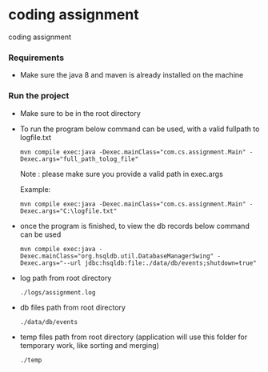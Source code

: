 # coding assignment
coding assignment


### Requirements

- Make sure the java 8 and maven is already installed on the machine

### Run the project

- Make sure to be in the root directory

- To run the program below command can be used, with a valid fullpath to logfile.txt
  
  `mvn compile exec:java -Dexec.mainClass="com.cs.assignment.Main" -Dexec.args="full_path_tolog_file"`
  
  Note : please make sure you provide a valid path in exec.args
  
  Example:
  
  `mvn compile exec:java -Dexec.mainClass="com.cs.assignment.Main" -Dexec.args="C:\logfile.txt"`

- once the program is finished, to view the db records below command can be used 
  
  `mvn compile exec:java -Dexec.mainClass="org.hsqldb.util.DatabaseManagerSwing" -Dexec.args="--url jdbc:hsqldb:file:./data/db/events;shutdown=true"`

- log path from root directory

  `./logs/assignment.log`
  
- db files path from root directory

  `./data/db/events`
  
- temp files path from root directory (application will use this folder for temporary work, like sorting and merging)
  
   `./temp`